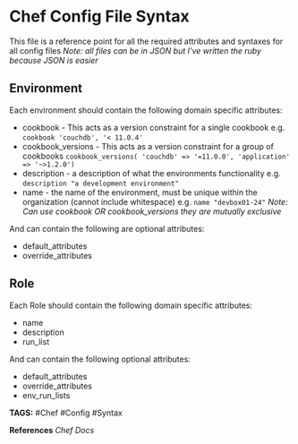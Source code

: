 # Chef Config File Syntax

This file is a reference point for all the required attributes and syntaxes for all config files
_Note: all files can be in JSON but I've written the ruby because JSON is easier_

## Environment

Each environment should contain the following domain specific attributes:

* cookbook - This acts as a version constraint for a single cookbook e.g. `cookbook 'couchdb', '< 11.0.4'`
* cookbook_versions - This acts as a version constraint for a group of cookbooks `cookbook_versions( 'couchdb' => '=11.0.0', 'application' => '~>1.2.0')`
* description - a description of what the environments functionality e.g. `description "a development environment"`
* name - the name of the environment, must be unique within the organization (cannot include whitespace) e.g. `name "devbox01-24"`
_Note: Can use cookbook OR cookbook_versions they are mutually exclusive_

And can contain the following are optional attributes:

* default_attributes
* override_attributes

## Role

Each Role should contain the following domain specific attributes:

* name
* description
* run_list

And can contain the following optional attributes:

* default_attributes
* override_attributes
* env_run_lists

__TAGS:__
#Chef #Config #Syntax

__References__ 
_Chef Docs_
